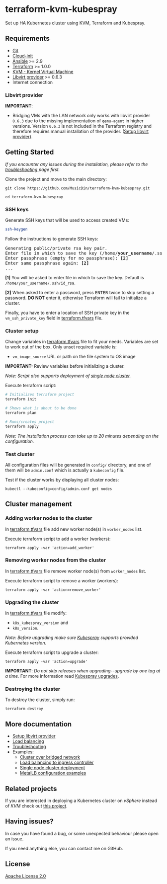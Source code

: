 # terraform-kvm-kubespray
Set up HA Kubernetes cluster using KVM, Terraform and Kubespray.

## Requirements
+ [Git](https://git-scm.com/)
+ [Cloud-init](https://cloudinit.readthedocs.io/)
+ [Ansible](https://www.ansible.com/) >= 2.9
+ [Terraform](https://www.terraform.io/) >= 1.0.0
+ [KVM - Kernel Virtual Machine](https://www.linux-kvm.org/)
+ [Libvirt provider](https://github.com/dmacvicar/terraform-provider-libvirt) >= 0.6.3
+ Internet connection

### Libvirt provider

**IMPORTANT**:
+ Bridging VMs with the LAN network only works with libvirt provider `0.6.3` due to the missing implementation of `qemu-agent` in higher versions.
  Version `0.6.3` is not included in the Terraform registry and therefore requires manual installation of the provider.
  ([Setup libvirt provider](docs/libvirt-provider-setup.md)).


## Getting Started

*If you encounter any issues during the installation, please refer to the [troubleshooting](docs/troubleshooting.md) page first.*

Clone the project and move to the main directory:
```
git clone https://github.com/MusicDin/terraform-kvm-kubespray.git

cd terraform-kvm-kubespray
```

### SSH keys

Generate SSH keys that will be used to access created VMs:
```bash
ssh-keygen
```

Follow the instructions to generate SSH keys:
<pre>
Generating public/private rsa key pair.
Enter file in which to save the key (/home/<b>your_username</b>/.ssh/id_rsa): <b>[1]</b>
Enter passphrase (empty for no passphrase): <b>[2]</b>
Enter same passphrase again: <b>[2]</b>
...
</pre>

**[1]** You will be asked to enter file in which to save the key. Default is `/home/your_username/.ssh/id_rsa`.

**[2]** When asked to enter a password, press <kbd>ENTER</kbd> twice to skip setting a password.
**DO NOT** enter it, otherwise Terraform will fail to initialize a cluster.

Finally, you have to enter a location of SSH private key in the `vm_ssh_private_key` field in [terraform.tfvars](terraform.tfvars) file.


### Cluster setup

Change variables in [terraform.tfvars](terraform.tfvars) file to fit your needs.
Variables are set to work out of the box.
Only unset required variable is:
+ `vm_image_source` URL or path on the file system to OS image

**IMPORTANT:**
Review variables before initializing a cluster.

*Note: Script also supports deployment of [single node cluster](docs/examples/single-node-cluster.md).*

Execute terraform script:
```bash
# Initializes terraform project
terraform init

# Shows what is about to be done
terraform plan

# Runs/creates project
terraform apply
```

*Note: The installation process can take up to 20 minutes depending on the configuration.*

### Test cluster

All configuration files will be generated in `config/` directory,
and one of them will be `admin.conf` which is actually a `kubeconfig` file.

Test if the cluster works by displaying all cluster nodes:
```
kubectl --kubeconfig=config/admin.conf get nodes
```

## Cluster management

### Adding worker nodes to the cluster

In [terraform.tfvars](./terraform.tfvars) file add new worker node(s) in `worker_nodes` list.

Execute terraform script to add a worker (workers):
```
terraform apply -var 'action=add_worker'
```

### Removing worker nodes from the cluster

In [terraform.tfvars](./terraform.tfvars) file remove worker node(s) from `worker_nodes` list.

Execute terraform script to remove a worker (workers):
```
terraform apply -var 'action=remove_worker'
```
### Upgrading the cluster

In [terraform.tfvars](./terraform.tfvars) file modify:
  + `k8s_kubespray_version` and
  + `k8s_version`.

*Note: Before upgrading make sure [Kubespray](https://github.com/kubernetes-sigs/kubespray#supported-components) supports provided Kubernetes version.*

Execute terraform script to upgrade a cluster:
```
terraform apply -var 'action=upgrade'
```

**IMPORTANT**:
*Do not skip releases when upgrading--upgrade by one tag at a time.*
For more information read [Kubespray upgrades](https://github.com/kubernetes-sigs/kubespray/blob/master/docs/upgrades.md).

### Destroying the cluster

To destroy the cluster, simply run:
```
terraform destroy
```

## More documentation
+ [Setup libvirt provider](docs/libvirt-provider-setup.md)
+ [Load balancing](docs/load-balancer.md)
+ [Troubleshooting](docs/troubleshooting.md)
+ Examples:
  - [Cluster over bridged network](docs/examples/bridged-network.md)
  - [Load balancing to ingress controller](docs/examples/lb-and-ingress-controller.md)
  - [Single node cluster deployment](docs/examples/single-node-cluster.md)
  - [MetalLB configuration examples](docs/examples/metallb.md)

## Related projects

If you are interested in deploying a Kubernetes cluster on *vSphere* instead of *KVM* check out [this project](https://github.com/sguyennet/terraform-vsphere-kubespray).

## Having issues?

In case you have found a bug, or some unexpected behaviour please open an issue.

If you need anything else, you can contact me on GitHub.

## License

[Apache License 2.0](./LICENSE)
